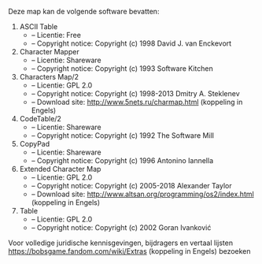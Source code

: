 ﻿Deze map kan de volgende software bevatten:

1. ASCII Table
   - – Licentie: Free
   - – Copyright notice: Copyright (c) 1998 David J. van Enckevort
2. Character Mapper
   - – Licentie: Shareware
   - – Copyright notice: Copyright (c) 1993 Software Kitchen
3. Characters Map/2
   - – Licentie: GPL 2.0
   - – Copyright notice: Copyright (c) 1998-2013 Dmitry A. Steklenev
   - – Download site: http://www.5nets.ru/charmap.html (koppeling in Engels)
4. CodeTable/2
   - – Licentie: Shareware
   - – Copyright notice: Copyright (c) 1992 The Software Mill
5. CopyPad
   - – Licentie: Shareware
   - – Copyright notice: Copyright (c) 1996 Antonino Iannella
6. Extended Character Map
   - – Licentie: GPL 2.0
   - – Copyright notice: Copyright (c) 2005-2018 Alexander Taylor
   - – Download site: http://www.altsan.org/programming/os2/index.html (koppeling in Engels)
7. Table
   - – Licentie: GPL 2.0
   - – Copyright notice: Copyright (c) 2002 Goran Ivanković

Voor volledige juridische kennisgevingen, bijdragers en vertaal lijsten https://bobsgame.fandom.com/wiki/Extras (koppeling in Engels) bezoeken
